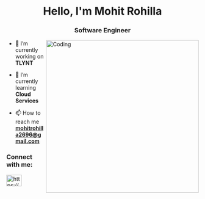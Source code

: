 <h1 align="center">Hello, I'm Mohit Rohilla</h1>
<h3 align="center">Software Engineer</h3>
<img align="right" alt="Coding" width="400" src="https://cdn.filestackcontent.com/efbSR18hT5uRKuo0zoMA">

- 🔭 I’m currently working on **TLYNT**

- 🌱 I’m currently learning **Cloud Services**

- 📫 How to reach me **mohitrohilla2696@gmail.com**

<h3 align="left">Connect with me:</h3>
<p align="left">
<a href="https://www.linkedin.com/in/mohitrohilla2696" target="blank"><img align="center" src="https://raw.githubusercontent.com/rahuldkjain/github-profile-readme-generator/master/src/images/icons/Social/linked-in-alt.svg" alt="https://www.linkedin.com/in/mohitrohilla2696" height="30" width="40" /></a>
</p>
